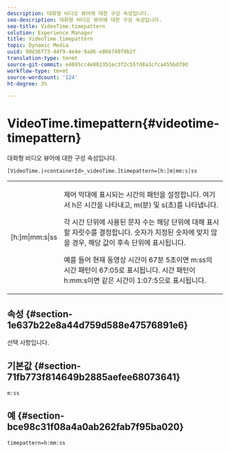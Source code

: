 ```yaml
---
description: 대화형 비디오 뷰어에 대한 구성 속성입니다.
seo-description: 대화형 비디오 뷰어에 대한 구성 속성입니다.
seo-title: VideoTime.timepattern
solution: Experience Manager
title: VideoTime.timepattern
topic: Dynamic Media
uuid: 90d36f73-44f9-4e4e-9ad6-e866749f9b2f
translation-type: tm+mt
source-git-commit: e4695cc4e882351ec3f2c55fd8a3cfca455bd79d
workflow-type: tm+mt
source-wordcount: '124'
ht-degree: 3%

---
```



# VideoTime.timepattern{#videotime-timepattern}

대화형 비디오 뷰어에 대한 구성 속성입니다.

`[VideoTime.|<containerId>_videoTime.]timepattern=[h:]m|mm:s|ss`

<table id="table_441553CD34C94A58A9D7CBF772DEDDB6"> 
 <tbody> 
  <tr> 
   <td colname="col1"> <p> <span class="codeph"> [h:]m|mm:s|ss</span> </p> </td> 
   <td colname="col2"> <p> 제어 막대에 표시되는 시간의 패턴을 설정합니다. 여기서 <span class="codeph"> h</span>은 시간을 나타내고, <span class="codeph"> m</span>(분) 및 <span class="codeph"> s</span>(초)를 나타냅니다. </p> <p>각 시간 단위에 사용된 문자 수는 해당 단위에 대해 표시할 자릿수를 결정합니다. 숫자가 지정된 숫자에 맞지 않을 경우, 해당 값이 후속 단위에 표시됩니다. </p> <p>예를 들어 현재 동영상 시간이 67분 5초이면 <span class="codeph"> m:ss</span>의 시간 패턴이 67:05로 표시됩니다. 시간 패턴이 <span class="codeph"> h:mm:s</span>이면 같은 시간이 1:07:5으로 표시됩니다. </p> </td> 
  </tr> 
 </tbody> 
</table>

## 속성 {#section-1e637b22e8a44d759d588e47576891e6}

선택 사항입니다.

## 기본값 {#section-71fb773f814649b2885aefee68073641}

`m:ss`

## 예 {#section-bce98c31f08a4a0ab262fab7f95ba020}

```
timepattern=h:mm:ss
```


